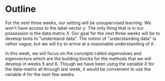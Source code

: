 # Outline

For the next three weeks, our setting will be unsupervised learning. We won't have access to the label vector $y$. The only thing that is in our possession is the data matrix $X$. Our goal for the next three weeks will be to develop tools to "understand data". The notion of "understanding data" is rather vague, but we will try to arrive at a reasonable understanding of it. 

In this week, we will focus on the concepts called eigenvalues and eigenvectors which are the building blocks for the methods that we will develop in weeks 5 and 6. Though we have been using the variable $X$ for the data-matrix all through last week, it would be convenient to use the variable $A$ for the next few weeks.

